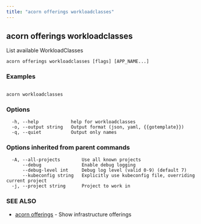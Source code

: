 ```yaml
---
title: "acorn offerings workloadclasses"
---
```

## acorn offerings workloadclasses

List available WorkloadClasses

```
acorn offerings workloadclasses [flags] [APP_NAME...]
```

### Examples

```

acorn workloadclasses
```

### Options

```
  -h, --help            help for workloadclasses
  -o, --output string   Output format (json, yaml, {{gotemplate}})
  -q, --quiet           Output only names
```

### Options inherited from parent commands

```
  -A, --all-projects        Use all known projects
      --debug               Enable debug logging
      --debug-level int     Debug log level (valid 0-9) (default 7)
      --kubeconfig string   Explicitly use kubeconfig file, overriding current project
  -j, --project string      Project to work in
```

### SEE ALSO

* [acorn offerings](acorn_offerings.md)	 - Show infrastructure offerings

